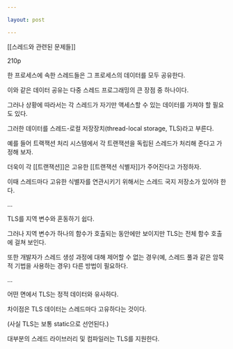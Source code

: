 ```yaml
---

layout: post

---
```


[[스레드와 관련된 문제들]]

210p

한 프로세스에 속한 스레드들은 그 프로세스의 데이터를 모두 공유한다.

이와 같은 데이터 공유는 다중 스레드 프로그래밍의 큰 장점 중 하나이다.

그러나 상황에 따라서는 각 스레드가 자기만 액세스할 수 있는 데이터를 가져야 할 필요도 있다.

그러한 데이터를 스레드-로컬 저장장치(thread-local storage, TLS)라고 부른다.

예를 들어 트랙잭션 처리 시스템에서 각 트랜잭션을 독립된 스레드가 처리해 준다고 가정해 보자.

더욱이 각 [[트랜잭션]]은 고유한 [[트랜잭션 식별자]]가 주어진다고 가정하자.

이때 스레드마다 고유한 식별자를 연관시키기 위해서는 스레드 국지 저장소가 있어야 한다.

...

TLS를 지역 변수와 혼동하기 쉽다.

그러나 지역 변수가 하나의 함수가 호출되는 동안에만 보이지만 TLS는 전체 함수 호출에 걸쳐 보인다.

또한 개발자가 스레드 생성 과정에 대해 제어할 수 없는 경우(예, 스레드 풀과 같은 암묵적 기법을 사용하는 경우) 다른 방법이 필요하다.

...

어떤 면에서 TLS는 정적 데이터와 유사하다.

차이점은 TLS 데이터는 스레드마다 고유하다는 것이다.

(사실 TLS는 보통 static으로 선언된다.)

대부분의 스레드 라이브러리 및 컴파일러는 TLS를 지원한다.